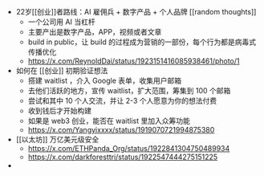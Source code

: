 - 22岁[[创业]]者路线：AI 雇佣兵 + 数字产品 + 个人品牌 [[random thoughts]]
	- 一个公司用 AI 当杠杆
	- 主要产出是数字产品，APP，视频或者文章
	- build in public，让 build 的过程成为营销的一部份，每个行为都是病毒式传播优化
	- https://x.com/ReynoldDai/status/1923151416085938461/photo/1
- 如何在 [[创业]] 初期验证想法
	- 搭建 waitlist ，介入 Google 表单，收集用户邮箱
	- 去他们活跃的地方，宣传 waitlist，扩大范围，筹集到 100 个邮箱
	- 尝试和其中 10 个人交流，并让 2-3 个人愿意为你的想法付费
	- 收到钱后才开始构建
	- 如果是 web3 创业，能否在 waitlist 里加入众筹功能
	- https://x.com/Yangyixxxx/status/1919070721994875380
- [[以太坊]] 万亿美元级安全
	- https://x.com/ETHPanda_Org/status/1922841304750489934
	- https://x.com/darkforesttri/status/1922547444275151225
-